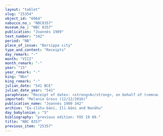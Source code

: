 ```yaml
---
layout: "tablet"
slug: "25354"
object_id: "6964"
nabucco_no_: "NBC8357"
museum_no_: "NBC 8357"
publication: "Joannès 1989"
text_number: "342"
period: "NB"
place_of_issue: "Borsippa city"
type_and_content: "Receipts"
day_remark: "-"
month: "VIII"
month_remark: "-"
year: "15"
year_remark: "-"
king: "Nbn"
king_remark: "-"
julian_date: "541 BCE"
julian_date_year: "541"
paraphrase: "Receipt of dates: <strong>A</strong>, on behalf of (<em>ana muhhi</em>) <strong>C</strong>, receives 1 kor (180 l) of dates from the brothers <strong>B<sub>1 </sub></strong>and <strong>B<sub>2</sub></strong>. 2 witnesses and the scribe.<br /> &nbsp;<br /> <strong>A</strong> = Nab&ucirc;-aplu-iddin/Nab&ucirc;-&scaron;umu-iddin//Esagil-mansi; <strong>B<sub>1</sub></strong> = Rēmūtu/Nādin-ahi//Ilī-bāni; <strong>B<sub>2</sub></strong> = Nab&ucirc;-&scaron;umu-uṣur/Nādin-ahi//Ilī-bāni; <strong>C</strong> = Nādinu/Lūṣi-ana-nūr-Marduk//Ilī-bāni; Scribe = Nab&ucirc;-nādin-ahi/&Scaron;ulāya//(Ea-)ilūtu-bāni<br /> &nbsp;"
imported: "Melanie Gross (12/12/2016)"
publication_name: "Joannès 1989 342"
archive: "Ea-ilūtu-bāni, Ilī-bāni and Nanāhu"
day_babylonian_: "5"
bibliography: "previous edition: YOS 19 60."
title: "NBC 8357"
previous_item: "25357"
---
```


